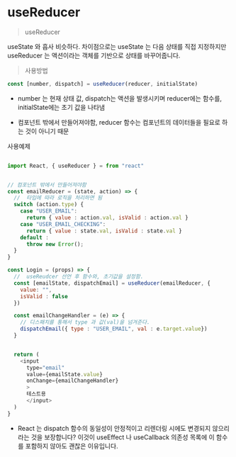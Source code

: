 # useReducer
> useReducer 

useState 와 흡사 비슷하다.
차이점으로는 useState 는 다음 상태를 직접 지정하지만 useReducer 는 액션이라는 객체를 기반으로 상태를 바꾸어줍니다.

>사용방법

```javascript
const [number, dispatch] = useReducer(reducer, initialState)
```

- number 는 현재 상태 값, dispatch는 액션을 발생시키며 reducer에는 함수를, initialState에는 초기 값을 나타냄

- 컴포넌트 밖에서 만들어져야함, reducer 함수는 컴포넌트의 데이터들을 필요로 하는 것이 아니기 때문

사용예제

```javascript

import React, { useReducer } = from "react"


// 컴포넌트 밖에서 만들어져야함
const emailReducer = (state, action) => {
  //  타입에 따라 로직을 처리하면 됨
  switch (action.type) {
    case "USER_EMAIL":
      return { value : action.val, isValid : action.val }
    case "USER_EMAIL_CHECKING":
      return { value : state.val, isValid : state.val }
    default : 
      throw new Error();
  }
}

const Login = (props) => {
  //  useReudcer 선언 후 함수와, 초기값을 설정함.
  const [emailState, dispatchEmail] = useReducer(emailReducer, {
    value: "",
    isValid : false
  })

  const emailChangeHandler = (e) => {
    // 디스패치를 통해서 type 과 값(val)을 넘겨준다.
    dispatchEmail({ type : "USER_EMAIL", val : e.target.value})
  }


  return ( 
    <input 
      type="email" 
      value={emailState.value} 
      onChange={emailChangeHandler}
      > 
      테스트용 
      </input>
  )
}
```

* React 는 dispatch 함수의 동일성이 안정적이고 리렌더링 시에도 변경되지 않으리라는 것을 보장합니다? 이것이 useEffect 나 useCallback 의존성 목록에 이 함수를 포함하지 않아도 괜찮은 이유입니다.

